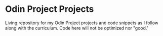 # Odin Project Projects

Living repository for my Odin Project projects and code snippets as I follow along with the curriculum. Code here will not be optimized nor "good."
